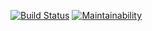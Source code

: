 [![Build Status](https://travis-ci.org/jmajurel/cod-19.svg?branch=develop)](https://travis-ci.org/jmajurel/cod-19) [![Maintainability](https://api.codeclimate.com/v1/badges/530dbfeabceefc264570/maintainability)](https://codeclimate.com/github/jmajurel/cod-19/maintainability)
